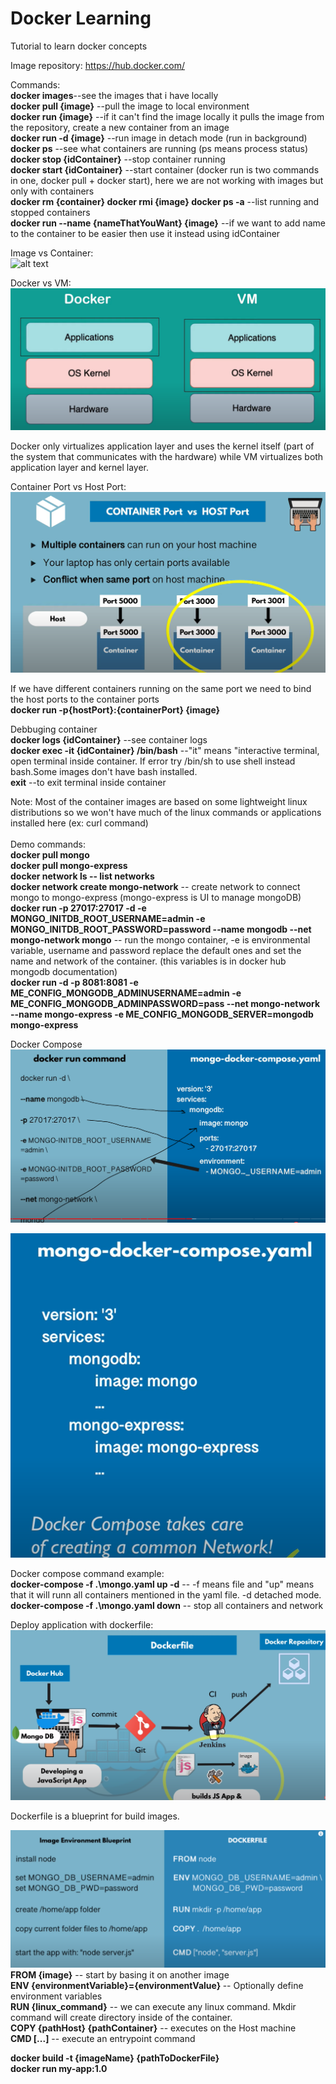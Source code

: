 # Docker Learning


Tutorial to learn docker concepts 

Image repository: 
https://hub.docker.com/ 

Commands:<br/>
<strong>docker images</strong>--see the images that i have locally<br/>
<strong>docker pull {image}</strong> --pull the image to local environment<br/>
<strong>docker run {image}</strong> --if it can't find the image locally it pulls the image from the repository, create a new container from an image<br/>
<strong>docker run -d {image}</strong> --run image in detach mode (run in background)<br/>
<strong>docker ps</strong> --see what containers are running (ps means process status)<br/>
<strong>docker stop {idContainer}</strong> --stop container running<br/>
<strong>docker start {idContainer}</strong> --start container (docker run is two commands in one, docker pull + docker start), here we are not working with images but only with containers<br/>
<strong> docker rm {container} </strong>
<strong> docker rmi {image} </strong>
<strong>docker ps -a</strong> --list running and stopped containers<br/>
<strong>docker run --name {nameThatYouWant} {image}</strong> --if we want to add name to the container to be easier then use it instead using idContainer

Image vs Container: <br/>
![alt text](https://github.com/luislimaUM/Docker/images/blob/main/dockerImage.PNG)
<br/>

Docker vs VM: <br/>
![alt text](https://github.com/luislimaUM/Docker/blob/main/dockervsVM.PNG)

Docker only virtualizes application layer and uses the kernel itself (part of the system that communicates with the hardware) while VM virtualizes both application layer and kernel layer.

Container Port vs Host Port: <br/>
![alt text](https://github.com/luislimaUM/Docker/blob/main/dockerPorts.PNG)

If we have different containers running on the same port we need to bind the host ports to the container ports<br/>
<strong>docker run -p{hostPort}:{containerPort} {image}</strong>

Debbuging container<br/>
<strong>docker logs {idContainer}</strong> --see container logs<br/>
<strong>docker exec -it {idContainer} /bin/bash</strong> --"it" means "interactive terminal, open terminal inside container. If error try /bin/sh to use shell instead bash.Some images don't have bash installed. <br/>
<strong>exit</strong> --to exit terminal inside container <br/>

Note: Most of the container images are based on some lightweight linux distributions so we won't have much of the linux commands or applications installed here (ex: curl command)<br/><br/>
Demo commands: <br/>
<strong>docker pull mongo</strong> <br/>
<strong>docker pull mongo-express</strong> <br/>
<strong>docker network ls -- list networks</strong> <br/>
<strong>docker network create mongo-network</strong> -- create network to connect mongo to mongo-express (mongo-express is UI to manage mongoDB) <br/>
<strong>docker run -p 27017:27017 -d -e MONGO_INITDB_ROOT_USERNAME=admin -e MONGO_INITDB_ROOT_PASSWORD=password --name mongodb --net mongo-network mongo</strong> -- run the mongo container, -e is environmental variable, username and password replace the default ones and set the name and network of the container. (this variables is in docker hub mongodb documentation)<br/>
<strong>docker run -d -p 8081:8081 -e ME_CONFIG_MONGODB_ADMINUSERNAME=admin -e ME_CONFIG_MONGODB_ADMINPASSWORD=pass --net mongo-network --name mongo-express -e ME_CONFIG_MONGODB_SERVER=mongodb mongo-express</strong><br/>

Docker Compose<br/>
![alt text](https://github.com/luislimaUM/Docker/blob/main/dockercompose.PNG)<br/>

![alt text](https://github.com/luislimaUM/Docker/blob/main/dockernetwork.PNG)<br/>

Docker compose command example: <br/>
<strong>docker-compose -f .\mongo.yaml up -d</strong> -- -f means file and "up" means that it will runn all containers mentioned in the yaml file. -d detached mode. <br/>
<strong>docker-compose -f .\mongo.yaml down</strong> -- stop all containers and network <br/>

Deploy application with dockerfile: <br/>
![alt text](https://github.com/luislimaUM/Docker/blob/main/dockerDeploy.PNG)<br/>

Dockerfile is a blueprint for build images.<br/>

![alt text](https://github.com/luislimaUM/Docker/blob/main/dockerFileExample.PNG)<br/>
<strong>FROM {image}</strong> -- start by basing it on another image </br>
<strong>ENV {environmentVariable}={environmentValue} </strong> -- Optionally define environment variables </br>
<strong>RUN {linux_command}</strong> -- we can execute any linux command. Mkdir command will create directory inside of the container.</br>
<strong>COPY {pathHost} {pathContainer}</strong> -- executes on the Host machine</br>
<strong>CMD [...]</strong> -- execute an entrypoint command</br>

<strong>docker build -t {imageName} {pathToDockerFile}</br>
<strong>docker run my-app:1.0 </strong>